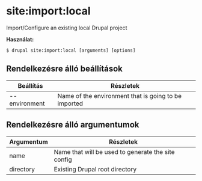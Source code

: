 # site:import:local
Import/Configure an existing local Drupal project

**Használat:**
```
$ drupal site:import:local [arguments] [options] 
```

## Rendelkezésre álló beállítások
Beállítás | Részletek
-------|-------------
--environment | Name of the environment that is going to be imported

## Rendelkezésre álló argumentumok
Argumentum | Részletek
---------|-------------
name | Name that will be used to generate the site config
directory | Existing Drupal root directory
